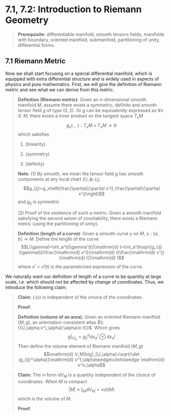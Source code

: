 # 7.1, 7.2: Introduction to Riemann Geometry

>**Prerequisite**: differentiable manifold, smooth tensors fields, manifolds with boundary, oriented manifold, submanifold, partitioning of unity, differential forms.

## 7.1 Riemann Metric

Now we shall start focusing on a special differential manifold, which is equipped with extra differential structure and is widely used in aspects of physics and pure mathematics. First, we will give the definition of Riemann metric and see what we can derive from this metric.

>**Definition (Riemann metric)**: Given an $n$-dimensional smooth manifold $M$, assume there exists a symmetric, definite and smooth tensor field $g$ of type $(0,2)$. Or $g$ can be equivalently expressed as $\forall x\in M$, there exists a inner product on the tangent space $T_xM$ $$g_x(\cdot,\cdot):T_xM\times T_xM \to \mathbb{R}$$
>which satisfies
> 1. (linearity)
> 
> 2. (symmetry)
> 
> 3. (definity)

>**Note**: 
>  (1) By smooth, we mean the tensor field $g$ has smooth components at any local chart $(U,\phi;x_i)$.
> $$g_{ij}=g_x\left(\frac{\partial}{\partial x^i},\frac{\partial}{\partial x^j}\right)$$
> and $g_{ij}$ is symmetric
> 
>  (2) Proof of the existence of such a metric: Given a smooth manifold satisfying the second axiom of countability, there exists a Riemann metric (using the partitioning of unity).

>**Definition (length of a curve)**: Given a smooth curve $\gamma$ on $M$, $\gamma: [a,b]\to M$. Define the length of the curve 
>$$L(\gamma)=\int_a^b|\gamma'(t)|\mathrm{d} t=\int_a^b\sqrt{g_{ij}(\gamma(t))\frac{\mathrm{d} x^i}{\mathrm{d} t}\frac{\mathrm{d} x^j}{\mathrm{d} t}}\mathrm{d} t$$
>where $x^i=x^i(t)$ is the parametrized expression of the curve.

We naturally want our definition of length of a curve to be quantity at large scale, i.e. which should not be affected by change of coordinates. Thus, we introduce the following claim.

>**Claim**: $L(\gamma)$ is independent of the choice of the coordinates.
>
>**Proof**: 


>**Definition (volume of an area)**: Given an oriented Riemann manifold $(M,g)$, an orientation-consistent atlas $\\{(U_\alpha;x^i_\alpha):\alpha\in I\\}$. Which gives
>$$g\big|_{U_\alpha}=g_{ij}^\alpha\mathrm{d} x_\alpha^i\otimes\mathrm{d} x^j_\alpha$$
>Then define the volume element of Riemann manifold $(M,g)$
>$$\mathrm{d} V_M\big|_{U_\alpha}=\sqrt{\det (g_{ij}^\alpha)}\mathrm{d} x^1_\alpha\wedge\cdots\wedge \mathrm{d} x^n_\alpha$$


>**Claim**: The $n$-form $\mathrm{d} V_M$ is a quantity independent of the choice of coordinates. When $M$ is compact
>$$|M|\equiv \int_M\mathrm{d} V_M=\text{vol}(M)$$
>which is the volume of $M$.
>
>**Proof**:
